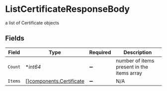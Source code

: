 # ListCertificateResponseBody

a list of Certificate objects


## Fields

| Field                                                              | Type                                                               | Required                                                           | Description                                                        |
| ------------------------------------------------------------------ | ------------------------------------------------------------------ | ------------------------------------------------------------------ | ------------------------------------------------------------------ |
| `Count`                                                            | **int64*                                                           | :heavy_minus_sign:                                                 | number of items present in the items array                         |
| `Items`                                                            | [][components.Certificate](../../models/components/certificate.md) | :heavy_minus_sign:                                                 | N/A                                                                |